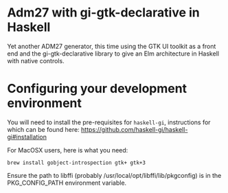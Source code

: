# Adm27 with gi-gtk-declarative in Haskell

Yet another ADM27 generator, this time using the GTK UI toolkit as a front end and the gi-gtk-declarative library to give an Elm architecture in Haskell with native controls.

# Configuring your development environment

You will need to install the pre-requisites for `haskell-gi`, instructions for which can be found here: https://github.com/haskell-gi/haskell-gi#installation

For MacOSX users, here is what you need:

```
brew install gobject-introspection gtk+ gtk+3
```
Ensure the path to libffi (probably /usr/local/opt/libffi/lib/pkgconfig) is in the PKG_CONFIG_PATH environment variable.